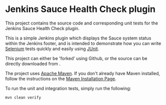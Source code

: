 Jenkins Sauce Health Check plugin
==================

This project contains the source code and corresponding unit tests for the Jenkins Sauce Health Check plugin.

This is a simple Jenkins plugin which displays the Sauce system status within the Jenkins footer, and is intended to demonstrate how you can write [Selenium]() tests quickly and easily using [JUnit]().

This project can either be 'forked' using Github, or the source can be directly downloaded from []().

The project uses [Apache Maven](http://maven.apache.org).  If you don't already have Maven installed, follow the instructions on the [Maven Installation Page](http://maven.apache.org/run-maven/index.html).

To run the unit and integration tests, simply run the following:

    mvn clean verify
